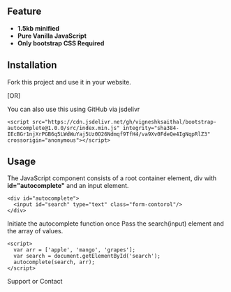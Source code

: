 ## Feature
- **1.5kb minified**
- **Pure Vanilla JavaScript**
- **Only bootstrap CSS Required**

## Installation
Fork this project and use it in your website.

[OR]

You can also use this using GitHub via jsdelivr
```
<script src="https://cdn.jsdelivr.net/gh/vigneshksaithal/bootstrap-autocomplete@1.0.0/src/index.min.js" integrity="sha384-IEcBGr1njXrPGB6q5LWdWuYaj5Uz0O26Ndmqf9TfH4/va9Xv0FdeQe4IgNqpRlZ3" crossorigin="anonymous"></script>
```
## Usage
The JavaScript component consists of a root container element, div with **id="autocomplete"** and an input element.
```
<div id="autocomplete">
  <input id="search" type="text" class="form-contorol"/>
</div>
```
Initiate the autocomplete function once
Pass the search(input) element and the array of values.

```
<script>
  var arr = ['apple', 'mango', 'grapes'];
  var search = document.getElementById('search');
  autocomplete(search, arr);
</script>
```

Support or Contact
